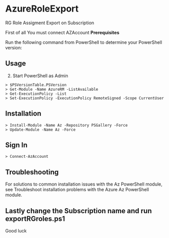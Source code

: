 # AzureRoleExport
RG Role Assigment Export on Subscription

First of all
You must connect AZAccount
**Prerequisites**

Run the following command from PowerShell to determine your PowerShell version:

## Usage
2. Start PowerShell as Admin
```
> $PSVersionTable.PSVersion
> Get-Module -Name AzureRM -ListAvailable
> Get-ExecutionPolicy -List
> Set-ExecutionPolicy -ExecutionPolicy RemoteSigned -Scope CurrentUser
```
## Installation
```
> Install-Module -Name Az -Repository PSGallery -Force
> Update-Module -Name Az -Force
```
## Sign In
```
> Connect-AzAccount
```
## Troubleshooting
For solutions to common installation issues with the Az PowerShell module, see Troubleshoot installation problems with the Azure Az PowerShell module.

## Lastly change the Subscription name and run exportRGroles.ps1
Good luck
